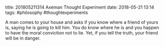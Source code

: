 title: 201805211314 Axeman Thought Experiment
date: 2018-05-21 13:14
tags: #philosophy #thoughtexperiments

A man comes to your house and asks if you know where a friend of yours is, saying he is going to kill him. You do know where he is and you happen to have the moral conviction not to lie. Yet, if you tell the truth, your friend will be in danger.